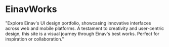 # EinavWorks
"Explore Einav's UI design portfolio, showcasing innovative interfaces across web and mobile platforms. A testament to creativity and user-centric design, this site is a visual journey through Einav's best works. Perfect for inspiration or collaboration."
